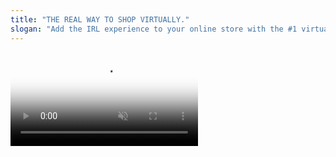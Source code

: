 ```yaml
---
title: "THE REAL WAY TO SHOP VIRTUALLY."
slogan: "Add the IRL experience to your online store with the #1 virtual shopping platform."
---
```


<video class="c__video d-none d-lg-block" preload="auto" playsinline="" autoplay="" loop="" muted="" poster="https://www.usehero.com/wp-content/uploads/2021/04/imgHeroMainPortrait@2x.jpg">
	<source src="https://2hrmp9bzmmx3f0xil1wyssgx-wpengine.netdna-ssl.com/wp-content/uploads/2021/04/vidHeroMainLoopPortrait@2x.mp4">																	</video>